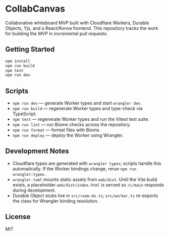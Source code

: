 # CollabCanvas

Collaborative whiteboard MVP built with Cloudflare Workers, Durable Objects, Yjs, and a React/Konva frontend. This repository tracks the work for building the MVP in incremental pull requests.

## Getting Started

```bash
npm install
npm run build
npm test
npm run dev
```

## Scripts
- `npm run dev` — generate Worker types and start `wrangler dev`.
- `npm run build` — regenerate Worker types and type-check via TypeScript.
- `npm test` — regenerate Worker types and run the Vitest test suite.
- `npm run lint` — run Biome checks across the repository.
- `npm run format` — format files with Biome.
- `npm run deploy` — deploy the Worker using Wrangler.

## Development Notes

- Cloudflare types are generated with `wrangler types`; scripts handle this automatically. If the Worker bindings change, rerun `npm run wrangler:types`.
- `wrangler.toml` mounts static assets from `web/dist`. Until the Vite build exists, a placeholder `web/dist/index.html` is served so `/c/main` responds during development.
- Durable Object stubs live in `src/room-do.ts`; `src/worker.ts` re-exports the class for Wrangler binding resolution.

## License

MIT

